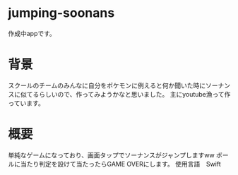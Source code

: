 # jumping-soonans
作成中appです。
# 背景
スクールのチームのみんなに自分をポケモンに例えると何か聞いた時にソーナンスに似てるらしいので、作ってみようかなと思いました。
主にyoutube漁って作っています。
# 概要
単純なゲームになっており、画面タップでソーナンスがジャンプしますww
ボールに当たり判定を設けて当たったらGAME OVERにします。
使用言語　Swift

